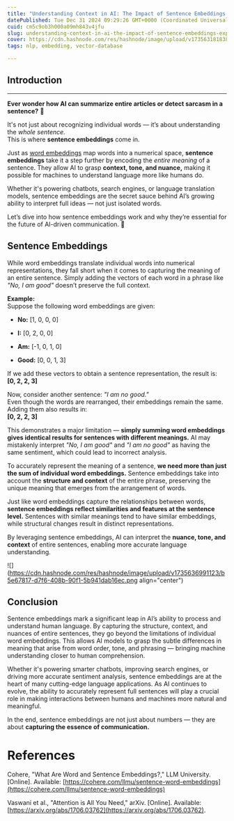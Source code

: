 ```yaml
---
title: "Understanding Context in AI: The Impact of Sentence Embeddings Explained"
datePublished: Tue Dec 31 2024 09:29:26 GMT+0000 (Coordinated Universal Time)
cuid: cm5c9ob3h000a09mh843v4jfu
slug: understanding-context-in-ai-the-impact-of-sentence-embeddings-explained
cover: https://cdn.hashnode.com/res/hashnode/image/upload/v1735631818388/31fd376b-4f25-4167-9229-935b74de9387.jpeg
tags: nlp, embedding, vector-database

---
```


## Introduction

---

**Ever wonder how AI can summarize entire articles or detect sarcasm in a sentence?** 🤔

It's not just about recognizing individual words — it’s about understanding the *whole sentence.*  
This is where **sentence embeddings** come in.

Just as [word embeddings](https://hashnode.com/edit/cm5ax66dt000309mj8hyp38qr) map words into a numerical space, **sentence embeddings** take it a step further by encoding the *entire meaning* of a sentence. They allow AI to grasp **context, tone, and nuance,** making it possible for machines to understand language more like humans do.

Whether it's powering chatbots, search engines, or language translation models, sentence embeddings are the secret sauce behind AI’s growing ability to interpret full ideas — not just isolated words.

Let’s dive into how sentence embeddings work and why they’re essential for the future of AI-driven communication. 🚀

## **Sentence Embeddings**

While word embeddings translate individual words into numerical representations, they fall short when it comes to capturing the meaning of an entire sentence. Simply adding the vectors of each word in a phrase like *"No, I am good"* doesn’t preserve the full context.

**Example:**  
Suppose the following word embeddings are given:

* **No:** \[1, 0, 0, 0\]
    
* **I:** \[0, 2, 0, 0\]
    
* **Am:** \[-1, 0, 1, 0\]
    
* **Good:** \[0, 0, 1, 3\]
    

If we add these vectors to obtain a sentence representation, the result is:  
**\[0, 2, 2, 3\]**

Now, consider another sentence: *"I am no good."*  
Even though the words are rearranged, their embeddings remain the same. Adding them also results in:  
**\[0, 2, 2, 3\]**

This demonstrates a major limitation — **simply summing word embeddings gives identical results for sentences with different meanings.** AI may mistakenly interpret *"No, I am good"* and *"I am no good"* as having the same sentiment, which could lead to incorrect analysis.

To accurately represent the meaning of a sentence, **we need more than just the sum of individual word embeddings.** Sentence embeddings take into account the **structure and context** of the entire phrase, preserving the unique meaning that emerges from the arrangement of words.

Just like word embeddings capture the relationships between words, **sentence embeddings reflect similarities and features at the sentence level.** Sentences with similar meanings tend to have similar embeddings, while structural changes result in distinct representations.

By leveraging sentence embeddings, AI can interpret the **nuance, tone, and context** of entire sentences, enabling more accurate language understanding.

![](https://cdn.hashnode.com/res/hashnode/image/upload/v1735636991123/b5e67817-d7f6-408b-90f1-5b941dab16ec.png align="center")

## **Conclusion**

Sentence embeddings mark a significant leap in AI’s ability to process and understand human language. By capturing the structure, context, and nuances of entire sentences, they go beyond the limitations of individual word embeddings. This allows AI models to grasp the subtle differences in meaning that arise from word order, tone, and phrasing — bringing machine understanding closer to human comprehension.

Whether it's powering smarter chatbots, improving search engines, or driving more accurate sentiment analysis, sentence embeddings are at the heart of many cutting-edge language applications. As AI continues to evolve, the ability to accurately represent full sentences will play a crucial role in making interactions between humans and machines more natural and meaningful.

In the end, sentence embeddings are not just about numbers — they are about **capturing the essence of communication.**

# References

Cohere, "What Are Word and Sentence Embeddings?," LLM University. \[Online\]. Available: [https://cohere.com/llmu/sentence-word-embeddings](https://cohere.com/llmu/sentence-word-embeddings)

Vaswani et al., "Attention is All You Need," arXiv. \[Online\]. Available: [https://arxiv.org/abs/1706.03762](https://arxiv.org/abs/1706.03762).